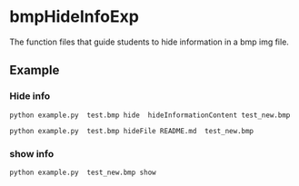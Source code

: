 # bmpHideInfoExp

The function files that guide students to hide information in a bmp img file.

## Example

### Hide info

`python example.py  test.bmp hide  hideInformationContent test_new.bmp`

`python example.py  test.bmp hideFile README.md  test_new.bmp`

### show info

`python example.py  test_new.bmp show`


